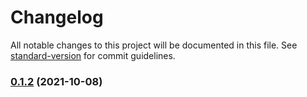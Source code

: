# Changelog

All notable changes to this project will be documented in this file. See [standard-version](https://github.com/conventional-changelog/standard-version) for commit guidelines.

### [0.1.2](https://github.com/coon-js/extjs-ctrl-simmanager/compare/v0.1.1...v0.1.2) (2021-10-08)
